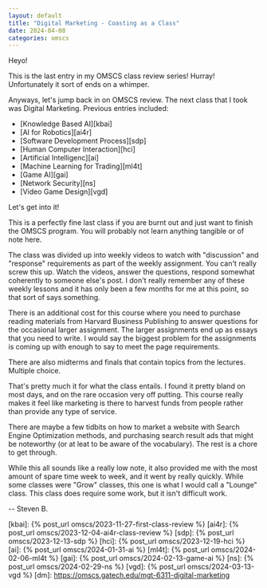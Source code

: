 ```yaml
---
layout: default
title: "Digital Marketing - Coasting as a Class"
date: 2024-04-08
categories: omscs
---
```


Heyo!

This is the last entry in my OMSCS class review series! Hurray! Unfortunately it sort of ends on a whimper.

Anyways, let's jump back in on OMSCS review. The next class that I took was Digital Marketing. Previous entries included:
- [Knowledge Based AI][kbai]
- [AI for Robotics][ai4r]
- [Software Development Process][sdp]
- [Human Computer Interaction][hci]
- [Artificial Intelligenc][ai]
- [Machine Learning for Trading][ml4t]
- [Game AI][gai]
- [Network Security][ns]
- [Video Game Design][vgd]

Let's get into it!

This is a perfectly fine last class if you are burnt out and just want to finish the OMSCS program. You will probably not learn anything tangible or of note here.

The class was divided up into weekly videos to watch with "discussion" and "response" requirements as part of the weekly assignment. You can't really screw this up. Watch the videos, answer the questions, respond somewhat coherently to someone else's post. I don't really remember any of these weekly lessons and it has only been a few months for me at this point, so that sort of says something.

There is an additional cost for this course where you need to purchase reading materials from Harvard Business Publishing to answer questions for the occasional larger assignment. The larger assignments end up as essays that you need to write. I would say the biggest problem for the assignments is coming up with enough to say to meet the page requirements.

There are also midterms and finals that contain topics from the lectures. Multiple choice.

That's pretty much it for what the class entails. I found it pretty bland on most days, and on the rare occasion very off putting. This course really makes it feel like marketing is there to harvest funds from people rather than provide any type of service.

There are maybe a few tidbits on how to market a website with Search Engine Optimization methods, and purchasing search result ads that might be noteworthy (or at leat to be aware of the vocabulary). The rest is a chore to get through.

While this all sounds like a really low note, it also provided me with the most amount of spare time week to week, and it went by really quickly. While some classes were "Grow" classes, this one is what I would call a "Lounge" class. This class does require some work, but it isn't difficult work.

-- Steven B.

[omscs-info]: https://omscs.gatech.edu/program-information
[kbai]: {% post_url omscs/2023-11-27-first-class-review %}
[ai4r]: {% post_url omscs/2023-12-04-ai4r-class-review %}
[sdp]: {% post_url omscs/2023-12-13-sdp %}
[hci]: {% post_url omscs/2023-12-19-hci %}
[ai]: {% post_url omscs/2024-01-31-ai %}
[ml4t]: {% post_url omscs/2024-02-06-ml4t %}
[gai]: {% post_url omscs/2024-02-13-game-ai %}
[ns]: {% post_url omscs/2024-02-29-ns %}
[vgd]: {% post_url omscs/2024-03-13-vgd %}
[dm]: https://omscs.gatech.edu/mgt-6311-digital-marketing